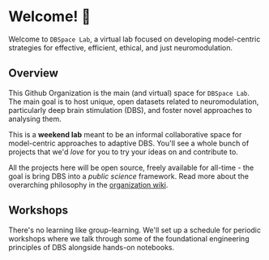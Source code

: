 # Welcome! 👋
Welcome to ```DBSpace Lab```, a virtual lab focused on developing model-centric strategies for effective, efficient, ethical, and just neuromodulation.

## Overview

This Github Organization is the main (and virtual) space for ```DBSpace Lab```.
The main goal is to host unique, open datasets related to neuromodulation, particularly deep brain stimulation (DBS), and foster novel approaches to analysing them.

This is a **weekend lab** meant to be an informal collaborative space for model-centric approaches to adaptive DBS.
You'll see a whole bunch of projects that we'd *love* for you to try your ideas on and contribute to.

All the projects here will be open source, freely available for all-time - the goal is bring DBS into a *public science* framework.
Read more about the overarching philosophy in the [organization wiki](https://github.com/dbspaceLab/.github/wiki/dbspaceLab-Wiki).

## Workshops
There's no learning like group-learning.
We'll set up a schedule for periodic workshops where we talk through some of the foundational engineering principles of DBS alongside hands-on notebooks.
